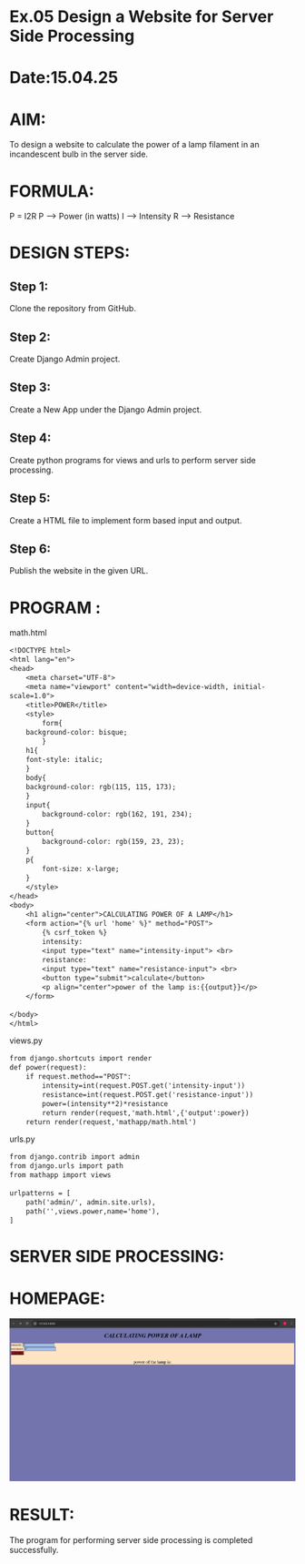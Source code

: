 # Ex.05 Design a Website for Server Side Processing
# Date:15.04.25
# AIM:
To design a website to calculate the power of a lamp filament in an incandescent bulb in the server side.

# FORMULA:
P = I2R
P --> Power (in watts)
 I --> Intensity
 R --> Resistance

# DESIGN STEPS:
## Step 1:
Clone the repository from GitHub.

## Step 2:
Create Django Admin project.

## Step 3:
Create a New App under the Django Admin project.

## Step 4:
Create python programs for views and urls to perform server side processing.

## Step 5:
Create a HTML file to implement form based input and output.

## Step 6:
Publish the website in the given URL.

# PROGRAM :
math.html
```
<!DOCTYPE html>
<html lang="en">
<head>
    <meta charset="UTF-8">
    <meta name="viewport" content="width=device-width, initial-scale=1.0">
    <title>POWER</title> 
    <style>
        form{
    background-color: bisque;
        }
    h1{
    font-style: italic;
    }
    body{
    background-color: rgb(115, 115, 173);
    }
    input{
        background-color: rgb(162, 191, 234);
    }
    button{
        background-color: rgb(159, 23, 23);
    }
    p{
        font-size: x-large;
    }
    </style>
</head>
<body>
    <h1 align="center">CALCULATING POWER OF A LAMP</h1>
    <form action="{% url 'home' %}" method="POST">
        {% csrf_token %}
        intensity:
        <input type="text" name="intensity-input"> <br>
        resistance:
        <input type="text" name="resistance-input"> <br>
        <button type="submit">calculate</button>
        <p align="center">power of the lamp is:{{output}}</p>
    </form>
    
</body>
</html>
```
views.py
```
from django.shortcuts import render
def power(request):
    if request.method=="POST":
        intensity=int(request.POST.get('intensity-input'))
        resistance=int(request.POST.get('resistance-input'))
        power=(intensity**2)*resistance
        return render(request,'math.html',{'output':power})
    return render(request,'mathapp/math.html')

```
urls.py
```
from django.contrib import admin
from django.urls import path
from mathapp import views

urlpatterns = [
    path('admin/', admin.site.urls),
    path('',views.power,name='home'),
]
```
# SERVER SIDE PROCESSING:
# HOMEPAGE:
![alt text](<Screenshot 2025-04-16 064854.png>)
# RESULT:
The program for performing server side processing is completed successfully.
